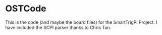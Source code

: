 # OSTCode
This is the code (and maybe the board files) for the SmartTrigPi Project. I have included the SCPI parser thanks to Chris Tan.
